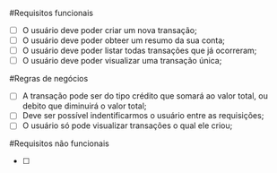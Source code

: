 #Requisitos funcionais

- [ ] O usuário deve poder criar um nova transação;
- [ ] O usuário deve poder obteer um resumo da sua conta;
- [ ] O usuário deve poder listar todas transações que já ocorreram;
- [ ] O usuário deve poder visualizar uma transação única;

#Regras de negócios

- [ ] A transação pode ser do tipo crédito que somará ao valor total, ou debito que diminuirá o valor total;
- [ ] Deve ser possível indentificarmos o usuário entre as requisições;
- [ ] O usuário só pode visualizar transações o qual ele criou;

#Requisitos não funcionais

- [ ]
